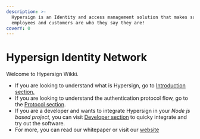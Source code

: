 ```yaml
---
description: >-
  Hypersign is an Identity and access management solution that makes sure your
  employees and customers are who they say they are!
coverY: 0
---
```


# Hypersign Identity Network

Welcome to Hypersign Wikki.

* If you are looking to understand what is Hypersign, go to [Introduction section.](gen/intro/)
* If you are looking to understand the authentication protocol flow, go to the [Protocol section](broken-reference/).
* If you are a developer and wants to integrate Hypersign in your _Node js based project_, you can visit [Developer section](broken-reference/) to quicky integrate and try out the software.
* For more, you can read our whitepaper or visit our [website](https://hypersign.id)
